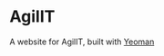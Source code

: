 # AgilIT

A website for AgilIT, built with <a href="https://github.com/yeoman/generator-webapp">Yeoman</a>
